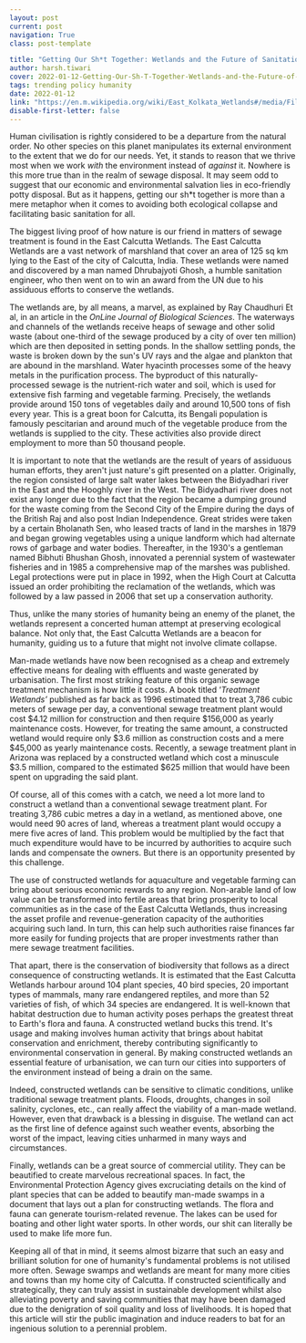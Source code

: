 ```yaml
---
layout: post
current: post
navigation: True
class: post-template

title: "Getting Our Sh*t Together: Wetlands and the Future of Sanitation"
author: harsh.tiwari
cover: 2022-01-12-Getting-Our-Sh-T-Together-Wetlands-and-the-Future-of-Sanitation-lossy-page1-1205px-Nalban-Waterbody-16-bit-Two-Stop-Over-Exposure-Kolkata-2015-08-13-2188-TIF.jpg
tags: trending policy humanity
date: 2022-01-12
link: "https://en.m.wikipedia.org/wiki/East_Kolkata_Wetlands#/media/File%3ANalban_Waterbody_-_16-bit_Two_Stop_Over_Exposure_-_Kolkata_2015-08-13_2188.TIF"
disable-first-letter: false
---
```

<p class="ql-align-justify">Human civilisation is rightly considered to be a departure from the natural order. No other species on this planet manipulates its external environment to the extent that we do for our needs. Yet, it stands to reason that we thrive most when we work <em >with</em> the environment instead of <em >against</em> it. Nowhere is this more true than in the realm of sewage disposal. It may seem odd to suggest that our economic and environmental salvation lies in eco-friendly potty disposal. But as it happens, getting our sh*t together is more than a mere metaphor when it comes to avoiding both ecological collapse and facilitating basic sanitation for all.&nbsp;</p><p class="ql-align-justify">The biggest living proof of how nature is our friend in matters of sewage treatment is found in the East Calcutta Wetlands. The East Calcutta Wetlands are a vast network of marshland that cover an area of 125 sq km lying to the East of the city of Calcutta, India. These wetlands were named and discovered by a man named Dhrubajyoti Ghosh, a humble sanitation engineer, who then went on to win an award from the UN due to his assiduous efforts to conserve the wetlands.&nbsp;</p><p class="ql-align-justify">The wetlands are, by all means, a marvel, as explained by Ray Chaudhuri Et al, in an article in the <em >OnLine Journal of Biological Sciences</em>. The waterways and channels of the wetlands receive heaps of sewage and other solid waste (about one-third of the sewage produced by a city of over ten million) which are then deposited in setting ponds. In the shallow settling ponds, the waste is broken down by the sun's UV rays and the algae and plankton that are abound in the marshland. Water hyacinth processes some of the heavy metals in the purification process. The byproduct of this naturally-processed sewage is the nutrient-rich water and soil, which is used for extensive fish farming and vegetable farming. Precisely, the wetlands provide around 150 tons of vegetables daily and around 10,500 tons of fish every year. This is a great boon for Calcutta, its Bengali population is famously pescitarian and around much of the vegetable produce from the wetlands is supplied to the city. These activities also provide direct employment to more than 50 thousand people.&nbsp;</p><p class="ql-align-justify">It is important to note that the wetlands are the result of years of assiduous human efforts, they aren't just nature's gift presented on a platter. Originally, the region consisted of large salt water lakes between the Bidyadhari river in the East and the Hooghly river in the West. The Bidyadhari river does not exist any longer due to the fact that the region became a dumping ground for the waste coming from the Second City of the Empire during the days of the British Raj and also post Indian Independence. Great strides were taken by a certain Bholanath Sen, who leased tracts of land in the marshes in 1879 and began growing vegetables using a unique landform which had alternate rows of garbage and water bodies. Thereafter, in the 1930's a gentleman named Bibhuti Bhushan Ghosh, innovated a perennial system of wastewater fisheries and in 1985 a comprehensive map of the marshes was published. Legal protections were put in place in 1992, when the High Court at Calcutta issued an order prohibiting the reclamation of the wetlands, which was followed by a law passed in 2006 that set up a conservation authority.&nbsp;</p><p class="ql-align-justify">Thus, unlike the many stories of humanity being an enemy of the planet, the wetlands represent a concerted human attempt at preserving ecological balance. Not only that, the East Calcutta Wetlands are a beacon for humanity, guiding us to a future that might not involve climate collapse.&nbsp;</p><p class="ql-align-justify">Man-made wetlands have now been recognised as a cheap and extremely effective means for dealing with effluents and waste generated by urbanisation. The first most striking feature of this organic sewage treatment mechanism is how little it costs. A book titled ‘<em >Treatment Wetlands’ </em>published as far back as 1996 estimated that to treat 3,786 cubic meters of sewage per day, a conventional sewage treatment plant would cost $4.12 million for construction and then require $156,000 as yearly maintenance costs. However, for treating the same amount, a constructed wetland would require only $3.6 million as construction costs and a mere $45,000 as yearly maintenance costs. Recently, a sewage treatment plant in Arizona was replaced by a constructed wetland which cost a minuscule $3.5 million, compared to the estimated $625 million that would have been spent on upgrading the said plant.&nbsp;</p><p class="ql-align-justify">Of course, all of this comes with a catch, we need a lot more land to construct a wetland than a conventional sewage treatment plant. For treating 3,786 cubic metres a day in a wetland, as mentioned above, one would need 90 acres of land, whereas a treatment plant would occupy a mere five acres of land. This problem would be multiplied by the fact that much expenditure would have to be incurred by authorities to acquire such lands and compensate the owners. But there is an opportunity presented by this challenge.&nbsp;</p><p class="ql-align-justify">The use of constructed wetlands for aquaculture and vegetable farming can bring about serious economic rewards to any region. Non-arable land of low value can be transformed into fertile areas that bring prosperity to local communities as in the case of the East Calcutta Wetlands, thus increasing the asset profile and revenue-generation capacity of the authorities acquiring such land. In turn, this can help such authorities raise finances far more easily for funding projects that are proper investments rather than mere sewage treatment facilities.&nbsp;</p><p class="ql-align-justify">That apart, there is the conservation of biodiversity that follows as a direct consequence of constructing wetlands. It is estimated that the East Calcutta Wetlands harbour around 104 plant species, 40 bird species, 20 important types of mammals, many rare endangered reptiles, and more than 52 varieties of fish, of which 34 species are endangered. It is well-known that habitat destruction due to human activity poses perhaps the greatest threat to Earth's flora and fauna. A constructed wetland bucks this trend. It's usage and making involves human activity that brings about habitat conservation and enrichment, thereby contributing significantly to environmental conservation in general. By making constructed wetlands an essential feature of urbanisation, we can turn our cities into supporters of the environment instead of being a drain on the same.&nbsp;</p><p class="ql-align-justify">Indeed, constructed wetlands can be sensitive to climatic conditions, unlike traditional sewage treatment plants. Floods, droughts, changes in soil salinity, cyclones, etc., can really affect the viability of a man-made wetland. However, even that drawback is a blessing in disguise. The wetland can act as the first line of defence against such weather events, absorbing the worst of the impact, leaving cities unharmed in many ways and circumstances.&nbsp;</p><p class="ql-align-justify">Finally, wetlands can be a great source of commercial utility. They can be beautified to create marvelous recreational spaces. In fact, the Environmental Protection Agency gives excruciating details on the kind of plant species that can be added to beautify man-made swamps in a document that lays out a plan for constructing wetlands. The flora and fauna can generate tourism-related revenue. The lakes can be used for boating and other light water sports. In other words, our shit can literally be used to make life more fun.&nbsp;</p><p class="ql-align-justify">Keeping all of that in mind, it seems almost bizarre that such an easy and brilliant solution for one of humanity's fundamental problems is not utilised more often. Sewage swamps and wetlands are meant for many more cities and towns than my home city of Calcutta. If constructed scientifically and strategically, they can truly assist in sustainable development whilst also alleviating poverty and saving communities that may have been damaged due to the denigration of soil quality and loss of livelihoods. It is hoped that this article will stir the public imagination and induce readers to bat for an ingenious solution to a perennial problem.&nbsp;</p>